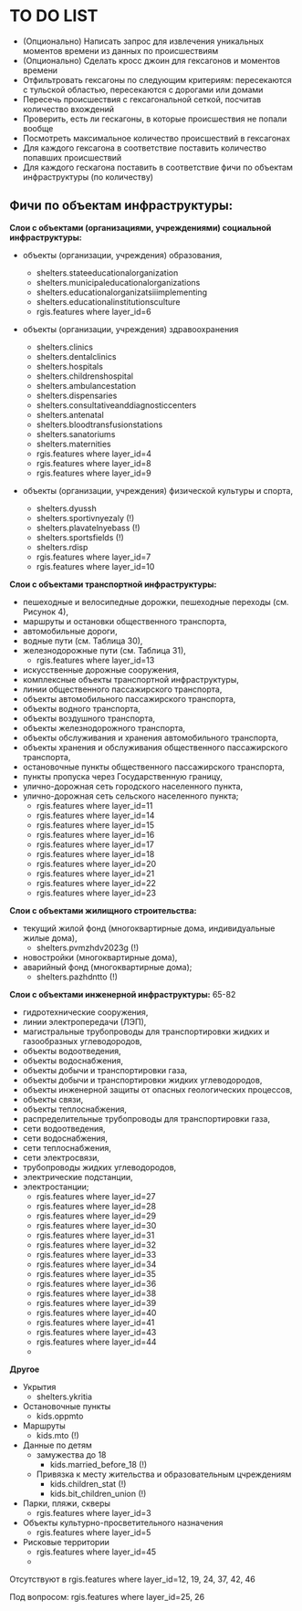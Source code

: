 # TO DO LIST

* (Опционально) Написать запрос для извлечения уникальных моментов времени из данных по происшествиям 
* (Опционально) Сделать кросс джоин для гексагонов и моментов времени
* Отфильтровать гексагоны по следующим критериям: пересекаются с тульской областью, пересекаются с дорогами или домами 
* Пересечь происшествия с гексагональной сеткой, посчитав количество вхождений
* Проверить, есть ли гескагоны, в которые происшествия не попали вообще
* Посмотреть максимальное количество происшествий в гексагонах
* Для каждого гексагона в соответствие поставить количество попавших происшествий
* Для каждого гескагона поставить в соответствие фичи по объектам инфраструктуры (по количеству)

## Фичи по объектам инфраструктуры:

**Слои с объектами (организациями, учреждениями) социальной инфраструктуры:**
- объекты (организации, учреждения) образования, 
  - shelters.stateeducationalorganization
  - shelters.municipaleducationalorganizations 
  - shelters.educationalorganizatsiiimplementing
  - shelters.educationalinstitutionsculture
  - rgis.features  where layer_id=6

- объекты (организации, учреждения) здравоохранения
  - shelters.clinics
  - shelters.dentalclinics
  - shelters.hospitals
  - shelters.childrenshospital
  - shelters.ambulancestation
  - shelters.dispensaries
  - shelters.consultativeanddiagnosticcenters
  - shelters.antenatal
  - shelters.bloodtransfusionstations
  - shelters.sanatoriums
  - shelters.maternities
  - rgis.features  where layer_id=4
  - rgis.features  where layer_id=8
  - rgis.features  where layer_id=9

- объекты (организации, учреждения) физической культуры и спорта,
  - shelters.dyussh
  - shelters.sportivnyezaly  (!)
  - shelters.plavatelnyebass (!)
  - shelters.sportsfields (!)
  - shelters.rdisp
  - rgis.features  where layer_id=7
  - rgis.features  where layer_id=10

**Слои с объектами транспортной инфраструктуры:**

- пешеходные и велосипедные дорожки, пешеходные переходы (см. Рисунок 4),
- маршруты и остановки общественного транспорта,
- автомобильные дороги,
- водные пути (см. Таблица 30), 
- железнодорожные пути (см. Таблица 31),
  - rgis.features  where layer_id=13 
- искусственные дорожные сооружения, 
- комплексные объекты транспортной инфраструктуры,
- линии общественного пассажирского транспорта,
- объекты автомобильного пассажирского транспорта, 
- объекты водного транспорта, 
- объекты воздушного транспорта, 
- объекты железнодорожного транспорта,
- объекты обслуживания и хранения автомобильного транспорта,
- объекты хранения и обслуживания общественного пассажирского транспорта,
- остановочные пункты общественного пассажирского транспорта,
- пункты пропуска через Государственную границу,
- улично-дорожная сеть городского населенного пункта,
- улично-дорожная сеть сельского населенного пункта;
  - rgis.features  where layer_id=11
  - rgis.features  where layer_id=14
  - rgis.features  where layer_id=15
  - rgis.features  where layer_id=16
  - rgis.features  where layer_id=17
  - rgis.features  where layer_id=18
  - rgis.features  where layer_id=20
  - rgis.features  where layer_id=21
  - rgis.features  where layer_id=22
  - rgis.features  where layer_id=23

**Слои с объектами жилищного строительства:**
- текущий жилой фонд (многоквартирные дома, индивидуальные жилые дома),
  - shelters.pvmzhdv2023g (!)
- новостройки (многоквартирные дома), 
- аварийный фонд (многоквартирные дома);
  - shelters.pazhdntto (!)

**Слои с объектами инженерной инфраструктуры:** 65-82
- гидротехнические сооружения, 
- линии электропередачи (ЛЭП), 
- магистральные трубопроводы для транспортировки жидких и газообразных углеводородов, 
- объекты водоотведения, 
- объекты водоснабжения, 
- объекты добычи и транспортировки газа, 
- объекты добычи и транспортировки жидких углеводородов, 
- объекты инженерной защиты от опасных геологических процессов, 
- объекты связи, 
- объекты теплоснабжения, 
- распределительные трубопроводы для транспортировки газа, 
- сети водоотведения,
- сети водоснабжения,
- сети теплоснабжения, 
- сети электросвязи, 
- трубопроводы жидких углеводородов, 
- электрические подстанции, 
- электростанции;
  - rgis.features  where layer_id=27
  - rgis.features  where layer_id=28
  - rgis.features  where layer_id=29
  - rgis.features  where layer_id=30
  - rgis.features  where layer_id=31
  - rgis.features  where layer_id=32
  - rgis.features  where layer_id=33
  - rgis.features  where layer_id=34
  - rgis.features  where layer_id=35
  - rgis.features  where layer_id=36
  - rgis.features  where layer_id=38
  - rgis.features  where layer_id=39
  - rgis.features  where layer_id=40
  - rgis.features  where layer_id=41
  - rgis.features  where layer_id=43
  - rgis.features  where layer_id=44
  - 

**Другое**
- Укрытия
  - shelters.ykritia
- Остановочные пункты
  - kids.oppmto
- Маршруты 
  - kids.mto (!)
- Данные по детям 
  - замужества до 18
    - kids.married_before_18 (!)
  - Привязка к месту жительства и образовательным цчреждениям 
    - kids.children_stat (!)
    - kids.bit_children_union (!)
- Парки, пляжи, скверы
  - rgis.features  where layer_id=3
- Объекты культурно-просветительного назначения
  - rgis.features  where layer_id=5
- Рисковые территории 
  - rgis.features  where layer_id=45
  - 


Отсутствуют в rgis.features  where layer_id=12, 19, 24, 37, 42, 46

Под вопросом: rgis.features  where layer_id=25, 26
